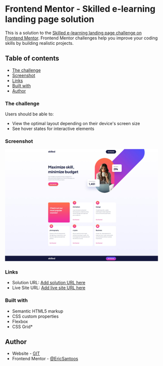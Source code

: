 # Frontend Mentor - Skilled e-learning landing page solution

This is a solution to the [Skilled e-learning landing page challenge on Frontend Mentor](https://www.frontendmentor.io/challenges/skilled-elearning-landing-page-S1ObDrZ8q). Frontend Mentor challenges help you improve your coding skills by building realistic projects.

## Table of contents
  - [The challenge](#the-challenge)
  - [Screenshot](#screenshot)
  - [Links](#links)
  - [Built with](#built-with)
- [Author](#author)

### The challenge

Users should be able to:

- View the optimal layout depending on their device's screen size
- See hover states for interactive elements

### Screenshot

![](./design/screenshot-%20desktop%201.jpeg)


### Links

- Solution URL: [Add solution URL here](https://github.com/EricSantoos/Skilled-elearning-landing-page)
- Live Site URL: [Add live site URL here](https://skilled-elearning-landing-eric.netlify.app)

### Built with

- Semantic HTML5 markup
- CSS custom properties
- Flexbox
- CSS Grid*

## Author

- Website - [GIT](https://github.com/EricSantoos)
- Frontend Mentor - [@EricSantoos](https://www.frontendmentor.io/profile/EricSantoos)


